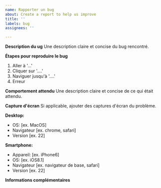 ```yaml
---
name: Rapporter un bug
about: Create a report to help us improve
title: ''
labels: bug
assignees: ''

---
```


**Description du ug**
Une description claire et concise du bug rencontré.

**Étapes pour reproduire le bug**
1. Aller à '...'
2. Cliquer sur '....'
3. Naviguer jusqu'à '....'
4. Erreur

**Comportement attendu**
Une description claire et concise de ce qui était attendu.

**Capture d'écran**
Si applicable, ajouter des captures d'écran du problème.

**Desktop:**
 - OS: [ex. MacOS]
 - Navigateur [ex. chrome, safari]
 - Version [ex. 22]

**Smartphone:**
 - Appareil: [ex. iPhone6]
 - OS: [ex. iOS8.1]
 - Navigateur [ex. navigateur de base, safari]
 - Version [ex. 22]

**Informations complémentaires**
